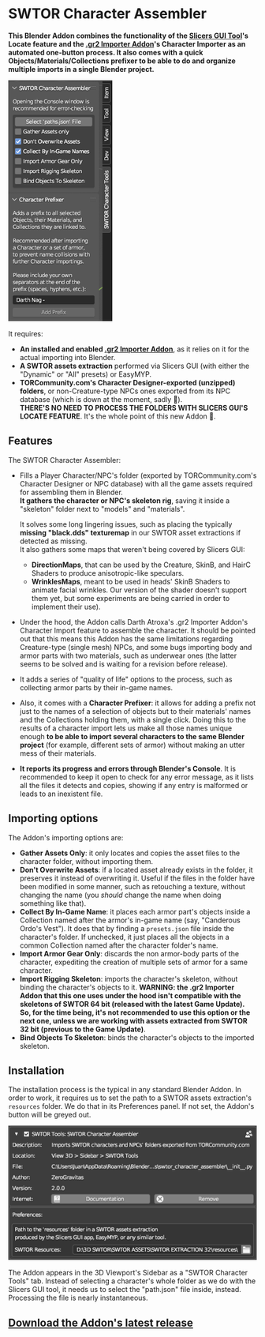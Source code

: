 # SWTOR Character Assembler

**This Blender Addon combines the functionality of the [Slicers GUI Tool](https://github.com/SWTOR-Slicers/Slicers-GUI)'s Locate feature and the [.gr2 Importer Addon](https://github.com/SWTOR-Slicers/Granny2-Plug-In-Blender-2.8x)'s Character Importer as an automated one-button process. It also comes with a quick Objects/Materials/Collections prefixer to be able to do and organize multiple imports in a single Blender project.**

![Alt text](images/swtor-character-assembler-010.png)


It requires:
* **An installed and enabled [.gr2 Importer Addon](https://github.com/SWTOR-Slicers/Granny2-Plug-In-Blender-2.8x)**, as it relies on it for the actual importing into Blender.
* **A SWTOR assets extraction** performed via Slicers GUI (with either the "Dynamic" or "All" presets) or EasyMYP.
* **TORCommunity.com's Character Designer-exported (unzipped) folders**, or non-Creature-type NPCs ones exported from its NPC database (which is down at the moment, sadly 🙁).  
  **THERE'S NO NEED TO PROCESS THE FOLDERS WITH SLICERS GUI'S LOCATE FEATURE**. It's the whole point of this new Addon 🙂.

## Features

The SWTOR Character Assembler:
* Fills a Player Character/NPC's folder (exported by TORCommunity.com's Character Designer or NPC database) with all the game assets required for assembling them in Blender.  
  **It gathers the character or NPC's skeleton rig**, saving it inside a "skeleton" folder next to "models" and "materials".

  It solves some long lingering issues, such as placing the typically **missing "black.dds" texturemap** in our SWTOR asset extractions if detected as missing.  
  It also gathers some maps that weren't being covered by Slicers GUI:
  * **DirectionMaps**, that can be used by the Creature, SkinB, and HairC Shaders to produce anisotropic-like speculars.
  * **WrinklesMaps**, meant to be used in heads' SkinB Shaders to animate facial wrinkles. Our version of the shader doesn't support them yet, but some experiments are being carried in order to implement their use).


* Under the hood, the Addon calls Darth Atroxa's .gr2 Importer Addon's Character Import feature to assemble the character. It should be pointed out that this means this Addon has the same limitations regarding Creature-type (single mesh) NPCs, and some bugs importing body and armor parts with two materials, such as underwear ones (the latter seems to be solved and is waiting for a revision before release).
* It adds a series of "quality of life" options to the process, such as collecting armor parts by their in-game names.
* Also, it comes with a **Character Prefixer**: it allows for adding a prefix not just to the names of a selection of objects but to their materials' names and the Collections holding them, with a single click. Doing this to the results of a character import lets us make all those names unique enough **to be able to import several characters to the same Blender project** (for example, different sets of armor) without making an utter mess of their materials.
* **It reports its progress and errors through Blender's Console**. It is recommended to keep it open to check for any error message, as it lists all the files it detects and copies, showing if any entry is malformed or leads to an inexistent file.

## Importing options
The Addon's importing options are:
* **Gather Assets Only**: it only locates and copies the asset files to the character folder, without importing them.
* **Don't Overwrite Assets**: if a located asset already exists in the folder, it preserves it instead of overwriting it. Useful if the files in the folder have been modified in some manner, such as retouching a texture, without changing the name (you *should* change the name when doing something like that).
* **Collect By In-Game Name**: it places each armor part's objects inside a Collection named after the armor's in-game name (say, "Canderous Ordo's Vest"). It does that by finding a `presets.json` file inside the character's folder. If unchecked, it just places all the objects in a common Collection named after the character folder's name.
* **Import Armor Gear Only**: discards the non armor-body parts of the character, expediting the creation of multiple sets of armor for a same character.
* **Import Rigging Skeleton**: imports the character's skeleton, without binding the character's objects to it. **WARNING: the .gr2 Importer Addon that this one uses under the hood isn't compatible with the skeletons of SWTOR 64 bit (released with the latest Game Update). So, for the time being, it's not recommended to use this option or the next one, unless we are working with assets extracted from SWTOR 32 bit (previous to the Game Update)**.
* **Bind Objects To Skeleton**: binds the character's objects to the imported skeleton.

## Installation
The installation process is the typical in any standard Blender Addon. In order to work, it requires us to set the path to a SWTOR assets extraction's `resources` folder. We do that in its Preferences panel. If not set, the Addon's button will be greyed out.

![Alt text](images/swtor-character-assembler-020.png)

The Addon appears in the 3D Viewport's Sidebar as a "SWTOR Character Tools" tab. Instead of selecting a character's whole folder as we do with the Slicers GUI tool, it needs us to select the "path.json" file inside, instead. Processing the file is nearly instantaneous.

## **[Download the Addon's latest release](https://github.com/SWTOR-Slicers/SWTOR-Character-Locator/releases/latest)**
